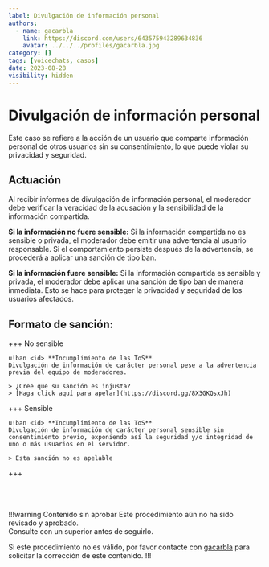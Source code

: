 ```yaml
---
label: Divulgación de información personal
authors:
  - name: gacarbla
    link: https://discord.com/users/643575943289634836
    avatar: ../../../profiles/gacarbla.jpg
category: []
tags: [voicechats, casos]
date: 2023-08-28
visibility: hidden
---
```


# Divulgación de información personal
Este caso se refiere a la acción de un usuario que comparte información personal de otros usuarios sin su consentimiento, lo que puede violar su privacidad y seguridad.

## Actuación
Al recibir informes de divulgación de información personal, el moderador debe verificar la veracidad de la acusación y la sensibilidad de la información compartida. 

**Si la información no fuere sensible:** Si la información compartida no es sensible o privada, el moderador debe emitir una advertencia al usuario responsable. Si el comportamiento persiste después de la advertencia, se procederá a aplicar una sanción de tipo ban.

**Si la información fuere sensible:** Si la información compartida es sensible y privada, el moderador debe aplicar una sanción de tipo ban de manera inmediata. Esto se hace para proteger la privacidad y seguridad de los usuarios afectados.

## Formato de sanción:
+++ No sensible
```
u!ban <id> **Incumplimiento de las ToS**
Divulgación de información de carácter personal pese a la advertencia previa del equipo de moderadores.

> ¿Cree que su sanción es injusta?
> [Haga click aquí para apelar](https://discord.gg/8X3GKQsxJh)
```
+++ Sensible
```
u!ban <id> **Incumplimiento de las ToS**
Divulgación de información de carácter personal sensible sin consentimiento previo, exponiendo así la seguridad y/o integridad de uno o más usuarios en el servidor. 

> Esta sanción no es apelable
```
+++

<br><br><br>
!!!warning Contenido sin aprobar
Este procedimiento aún no ha sido revisado y aprobado.<br>
Consulte con un superior antes de seguirlo.

Si este procedimiento no es válido, por favor contacte con [gacarbla](https://discord.com/users/643575943289634836) para solicitar la corrección de este contenido.
!!!
